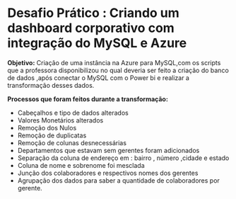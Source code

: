# Desafio Prático : Criando um dashboard corporativo com integração do MySQL e Azure

**Objetivo:** Criação de uma instância na Azure para MySQL,com os scripts que a professora disponibilizou no qual deveria ser feito a criação do banco de dados ,após conectar o MySQL com o Power bi e  realizar a transformação desses dados.

**Processos que foram feitos durante a transformação:**
- Cabeçalhos e tipo de dados alterados 
- Valores Monetários alterados
- Remoção dos Nulos
- Remoção de duplicatas
- Remoção de colunas desnecessárias
- Departamentos que estavam sem gerentes foram adicionados
- Separação da coluna de endereço em : bairro , número ,cidade e estado
- Coluna de nome e sobrenome foi mesclada
- Junção dos colaboradores e respectivos nomes dos gerentes
- Agrupação dos dados para saber a quantidade de colaboradores por gerente.


    

